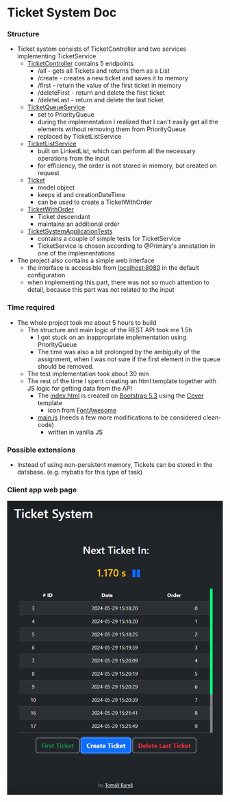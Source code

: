 # Ticket System Doc

### Structure
- Ticket system consists of TicketController and two services implementing TicketService
    - [TicketController](src/main/java/cz/ticketsystem/controller/TicketController.java) contains 5 endpoints
        - /all - gets all Tickets and returns them as a List
        - /create - creates a new ticket and saves it to memory
        - /first - return the value of the first ticket in memory
        - /deleteFirst - return and delete the first ticket
        - /deleteLast - return and delete the last ticket
    - [TicketQueueService](src/main/java/cz/ticketsystem/service/TicketQueueService.java)
        - set to PriorityQueue
        - during the implementation I realized that I can't easily get all the elements without removing them from PriorityQueue
        - replaced by TicketListService
    - [TicketListService](src/main/java/cz/ticketsystem/service/TicketListService.java)
        - built on LinkedList, which can perform all the necessary operations from the input
        - for efficiency, the order is not stored in memory, but created on request
    - [Ticket](src/main/java/cz/ticketsystem/model/Ticket.java)
        - model object
        - keeps id and creationDateTime
        - can be used to create a TicketWithOrder
    - [TicketWithOrder](src/main/java/cz/ticketsystem/model/TicketWithOrder.java)
        - Ticket descendant
        - maintains an additional order
    - [TicketSystemApplicationTests](src/test/java/cz/ticketsystem/TicketSystemApplicationTests.java)
        - contains a couple of simple tests for TicketService
        - TicketService is chosen according to @Primary's annotation in one of the implementations
- The project also contains a simple web interface
    - the interface is accessible from [localhost:8080](http://localhost:8080/) in the default configuration
    - when implementing this part, there was not so much attention to detail, because this part was not related to the input

### Time required
- The whole project took me about 5 hours to build
    - The structure and main logic of the REST API took me 1.5h
        - I got stuck on an inappropriate implementation using PriorityQueue
        - The time was also a bit prolonged by the ambiguity of the assignment, when I was not sure if the first element in the queue should be removed.
    - The test implementation took about 30 min
    - The rest of the time I spent creating an html template together with JS logic for getting data from the API
        - The [index.html](src/main/resources/static/index.html) is created on [Bootstrap 5.3](https://getbootstrap.com/docs/5.3/) using the [Cover](https://getbootstrap.com/docs/5.3/examples/cover/) template
            - icon from [FontAwesome](https://fontawesome.com/)
        - [main.js](src/main/resources/static/main.js) (needs a few more modifications to be considered clean-code)
            - written in vanilla JS
### Possible extensions
- Instead of using non-persistent memory, Tickets can be stored in the database. (e.g. mybatis for this type of task)

### Client app web page
![Screen of index.html web page](screen_of_index_page.png)

